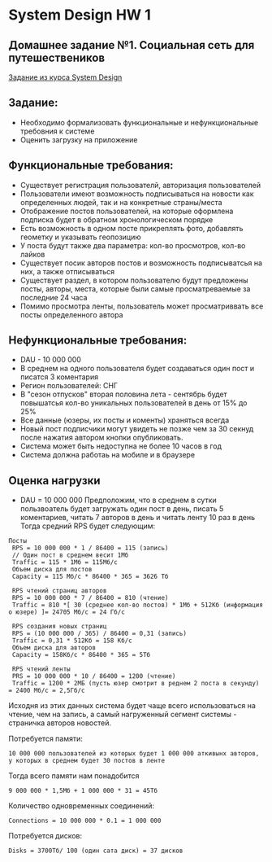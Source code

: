 # System Design HW 1
## Домашнее задание №1. Социальная сеть для путешествеников

[Задание из курса System Design](https://balun.courses/courses/system_design)

## Задание:

- Необходимо формализовать функциональные и нефункциональные требовния к системе
- Оценить загрузку на приложение

## Функциональные требования:
- Существует регистрация пользователй, авторизация пользователей  
-  Пользователи имеют возможность подписываться на новости как определенных людей, так и на конкретные страны/места
- Отображение постов пользователей, на которые оформлена подписка будет в обратном хронологическом порядке
- Есть возможность в одном посте прикреплять фото, добавлять геометку и указывать геопозицию
- У поста будут также два параметра: кол-во просмотров, кол-во лайков
- Существует посик авторов постов и возможность подписыватсья на них, а также отписываться
- Существует раздел, в котором пользователю будут предложены посты, авторы, места, которые были самые просматреваемые за последние 24 часа
- Помимо просмотра ленты, пользователь может просматриввать все посты определенного автора

## Нефункциональные требования:
- DAU - 10 000 000
- В среднем на одного пользователя будет создаваться один пост и писатся 3 коментария
- Регион пользователей: СНГ
- В "сезон отпусков" вторая половина лета - сентябрь будет повышатсья кол-во уникальных пользователей в день от 15% до 25%
- Все данные (юзеры, их посты и коменты) храняться всегда
- Новый пост подписчики могут увидеть не позже чем за 30 секнуд после нажатия автором кнопки опубликовать.
- Система может быть недоступна не более 10 часов в год
- Система должна работаь на мобиле и в браузере

## Оценка нагрузки
- DAU = 10 000 000  Предположим, что в среднем в сутки пользвоатель будет загружать один пост в день, писать 5 коментариев, читать 7 авторов в день и читать ленту 10 раз в день 
Тогда средний RPS будет следующим:
```
Посты
 RPS = 10 000 000 * 1 / 86400 = 115 (запись)
 // Один пост в среднем весит 1Мб 
 Traffic = 115 * 1Мб = 115Мб/с
 Объем диска для постов
 Сapacity = 115 Мб/с * 86400 * 365 = 3626 Тб
 
 RPS чтений страниц авторов
 RPS = 10 000 000 * 7 / 86400 = 810 (чтение)
 Traffic = 810 *[ 30 (среднее кол-во постов) * 1Мб + 512Кб (информация о юзере) ]= 24705 Мб/с = 24 Гб/с
 
 RPS создания новых страниц
 RPS = (10 000 000 / 365) / 86400 = 0,31 (запись)
 Traffic = 0,31 * 512Кб = 158 Кб/с
 Объем диска для авторов
 Capacity = 158Кб/с * 86400 * 365 = 5Тб
 
 RPS чтений ленты
 PRS = 10 000 000 * 10 / 86400 = 1200 (чтение)
 Traffic = 1200 * 2МБ (пусть юзер смотрит в реднем 2 поста в секунду) = 2400 Мб/с = 2,5Гб/с
```
Исходня из этих данных система будет чаще всего использоваться на чтение, чем на запись, а самый нагруженный сегмент системы - страничка авторов новостей.

Потребуется памяти:
```
10 000 000 пользователей из которых будет 1 000 000 аткивынх авторов, у которых в среднем будет 30 постов в ленте
```
Тогда всего памяти нам понадобится
```
9 000 000 * 1,5Мб + 1 000 000 * 31 = 45Тб
```

Количество одновременных соединений:
```
Connections = 10 000 000 * 0.1 = 1 000 000
```

Потребуется дисков:
```
Disks = 3700Тб/ 100 (один сата диск) = 37 дисков
